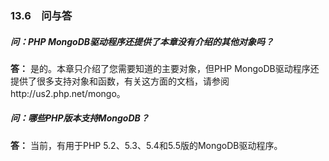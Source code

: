 ### 13.6　问与答

##### 问：PHP MongoDB驱动程序还提供了本章没有介绍的其他对象吗？

**答：** 是的。本章只介绍了您需要知道的主要对象，但PHP MongoDB驱动程序还提供了很多支持对象和函数，有关这方面的文档，请参阅http://us2.php.net/mongo。

##### 问：哪些PHP版本支持MongoDB？

**答：** 当前，有用于PHP 5.2、5.3、5.4和5.5版的MongoDB驱动程序。

